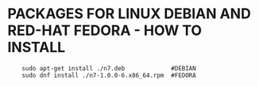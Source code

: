 # PACKAGES FOR LINUX DEBIAN AND RED-HAT FEDORA - HOW TO INSTALL

        sudo apt-get install ./n7.deb             #DEBIAN  
        sudo dnf install ./n7-1.0.0-6.x86_64.rpm  #FEDORA
